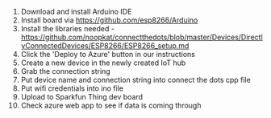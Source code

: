 1. Download and install Arduino IDE
2. Install board via https://github.com/esp8266/Arduino
3. Install the libraries needed - https://github.com/noopkat/connectthedots/blob/master/Devices/DirectlyConnectedDevices/ESP8266/ESP8266_setup.md
3. Click the 'Deploy to Azure' button in our instructions
4. Create a new device in the newly created IoT hub
5. Grab the connection string
6. Put device name and connection string into connect the dots cpp file
7. Put wifi credentials into ino file
8. Upload to Sparkfun Thing dev board 
9. Check azure web app to see if data is coming through
